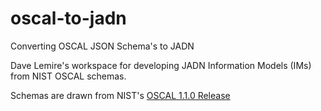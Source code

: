 # oscal-to-jadn
Converting OSCAL JSON Schema's to JADN

Dave Lemire's workspace for developing JADN Information Models (IMs) from NIST OSCAL schemas.

Schemas are drawn from NIST's [OSCAL 1.1.0 Release](https://github.com/usnistgov/OSCAL/releases/tag/v1.1.0)
